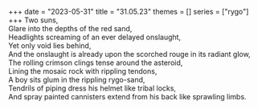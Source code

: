 +++
date = "2023-05-31"
title = "31.05.23"
themes = []
series = ["rygo"]
+++
Two suns,  
Glare into the depths of the red sand,  
Headlights screaming of an ever delayed onslaught,  
Yet only void lies behind,  
And the onslaught is already upon the scorched rouge in its radiant glow,  
The rolling crimson clings tense around the asteroid,  
Lining the mosaic rock with rippling tendons,  
A boy sits glum in the rippling rygo-sand,  
Tendrils of piping dress his helmet like tribal locks,  
And spray painted cannisters extend from his back like sprawling limbs.
